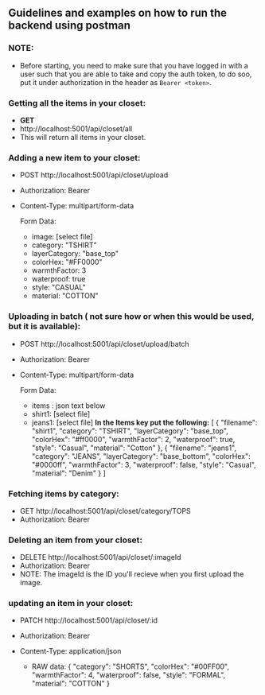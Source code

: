 ## Guidelines and examples on how to run the backend using postman
### NOTE: 
- Before starting, you need to make sure that you have logged in with a user such that you are able to take and copy the auth token, to do soo, put it under authorization in the header as `Bearer <token>`.


### Getting all the items in your closet:  
  - **GET** 
  - http://localhost:5001/api/closet/all
  - This will return all items in your closet.

### Adding a new item to your closet:
- POST http://localhost:5001/api/closet/upload
- Authorization: Bearer <your-token>
- Content-Type: multipart/form-data

    Form Data:
    - image: [select file]
    - category: "TSHIRT"
    - layerCategory: "base_top"
    - colorHex: "#FF0000"
    - warmthFactor: 3
    - waterproof: true
    - style: "CASUAL"
    - material: "COTTON"

### Uploading in batch ( not sure how or when this would be used, but it is available):
- POST http://localhost:5001/api/closet/upload/batch
- Authorization: Bearer <your-token>
- Content-Type: multipart/form-data

    Form Data:

    - items : json text below
    - shirt1: [select file]
    - jeans1: [select file]
    **In the Items key put the following:**
        [
        {
            "filename": "shirt1",
            "category": "TSHIRT",
            "layerCategory": "base_top",
            "colorHex": "#ff0000",
            "warmthFactor": 2,
            "waterproof": true,
            "style": "Casual",
            "material": "Cotton"
        },
        {
            "filename": "jeans1",
            "category": "JEANS",
            "layerCategory": "base_bottom",
            "colorHex": "#0000ff",
            "warmthFactor": 3,
            "waterproof": false,
            "style": "Casual",
            "material": "Denim"
        }
        ]

### Fetching items by category:
- GET http://localhost:5001/api/closet/category/TOPS
- Authorization: Bearer <your-token>

### Deleting an item from your closet:
- DELETE http://localhost:5001/api/closet/:imageId
- Authorization: Bearer <your-token>
- NOTE: The imageId is the ID you'll recieve when you first upload the image.

### updating an item in your closet:
- PATCH http://localhost:5001/api/closet/:id
- Authorization: Bearer <your-token>
- Content-Type: application/json

    - RAW data:
    {
        "category": "SHORTS",
        "colorHex": "#00FF00",
        "warmthFactor": 4,
        "waterproof": false,
        "style": "FORMAL",
        "material": "COTTON"
    }